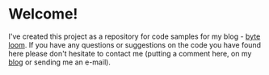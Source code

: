 # Welcome! #

I've created this project as a repository for code samples for my blog - [byte loom](http://byteloom.blogspot.com/). If you have any questions or suggestions on the code you have found here please don't hesitate to contact me (putting a comment here, on my [blog](http://byteloom.blogspot.com/) or sending me an e-mail).